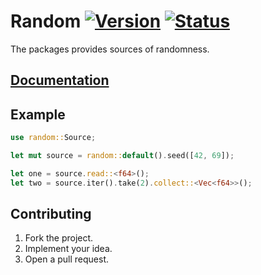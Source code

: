 # Random [![Version][version-img]][version-url] [![Status][status-img]][status-url]

The packages provides sources of randomness.

## [Documentation][docs]

## Example

```rust
use random::Source;

let mut source = random::default().seed([42, 69]);

let one = source.read::<f64>();
let two = source.iter().take(2).collect::<Vec<f64>>();
```

## Contributing

1. Fork the project.
2. Implement your idea.
3. Open a pull request.

[version-img]: http://stainless-steel.github.io/images/crates.svg
[version-url]: https://crates.io/crates/random
[status-img]: https://travis-ci.org/stainless-steel/random.svg?branch=master
[status-url]: https://travis-ci.org/stainless-steel/random
[docs]: https://stainless-steel.github.io/random
